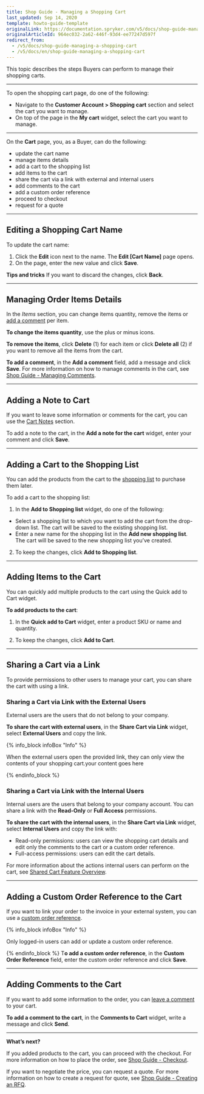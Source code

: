 ```yaml
---
title: Shop Guide - Managing a Shopping Cart
last_updated: Sep 14, 2020
template: howto-guide-template
originalLink: https://documentation.spryker.com/v5/docs/shop-guide-managing-a-shopping-cart
originalArticleId: 964ec032-2a62-446f-93d4-ee77247d597f
redirect_from:
  - /v5/docs/shop-guide-managing-a-shopping-cart
  - /v5/docs/en/shop-guide-managing-a-shopping-cart
---
```


This topic describes the steps Buyers can perform to manage their shopping carts.
***
To open the shopping cart page, do one of the following:

* Navigate to the **Customer Account > Shopping cart** section and select the cart you want to manage.
* On top of the page in the **My cart** widget, select the cart you want to manage.
***
On the **Cart** page, you, as a Buyer, can do the following:

* update the cart name
* manage items details
* add a cart to the shopping list
* add items to the cart
* share the cart via a link with external and internal users
* add comments to the cart
* add a custom order reference
* proceed to checkout
* request for a quote

***
## Editing a Shopping Cart Name

To update the cart name:

1. Click the **Edit** icon next to the name. The **Edit [Cart Name]** page opens.
2. On the page, enter the new value and click **Save**.

**Tips and tricks**
If you want to discard the changes, click **Back**.
***
## Managing Order Items Details
In the *Items* section, you can change items quantity, remove the items or [add a comment](/docs/scos/user/features/comments-feature-overview.html) per item.

**To change the items quantity**, use the plus or minus icons.

**To remove the items**, click **Delete** (1) for each item or click **Delete all** (2) if you want to remove all the items from the cart.

**To add a comment**, in the **Add a comment** field, add a message and click **Save**. For more information on how to manage comments in the cart, see [Shop Guide - Managing Comments](/docs/scos/user/shop-user-guides/shop-guide-comments/shop-guide-managing-comments.html#shop-guide---managing-comments).
***
## Adding a Note to Cart
If you want to leave some information or comments for the cart, you can use the [Cart Notes](/docs/scos/user/features/cart-feature-overview/cart-notes-overview.html) section.

To add a note to the cart, in the **Add a note for the cart** widget, enter your comment and click **Save**.
***

## Adding a Cart to the Shopping List
You can add the products from the cart to the [shopping list](/docs/scos/user/features/shopping-lists-feature-overview/multiple-and-shared-shopping-lists/multiple-and-shared-shopping-lists-overview.html) to purchase them later.

To add a cart to the shopping list:

1. In the **Add to Shopping list** widget, do one of the following:
* Select a shopping list to which you want to add the cart from the drop-down list. The cart will be saved to the existing shopping list.
* Enter a new name for the shopping list in the **Add new shopping list**. The cart will be saved to the new shopping list you’ve created.

2. To keep the changes, click **Add to Shopping list**.
***
## Adding Items to the Cart
You can quickly add multiple products to the cart using the Quick add to Cart widget.

**To add products to the cart**:

1. In the **Quick add to Cart** widget, enter a product SKU or name and quantity.

2. To keep the changes, click **Add to Cart**.
***

## Sharing a Cart via a Link
To provide permissions to other users to manage your cart, you can share the cart with using a link.


### Sharing a Cart via Link with the External Users
External users are the users that do not belong to your company. 

**To share the cart with external users**, in the **Share Cart via Link** widget, select **External Users** and copy the link.

{% info_block infoBox "Info" %}

When the external users open the provided link, they can only view the contents of your shopping cart.your content goes here

{% endinfo_block %}

### Sharing a Cart via Link with the Internal Users
Internal users are the users that belong to your company account. You can share a link with the **Read-Only** or **Full Access** permissions. 

**To share the cart with the internal users**, in the **Share Cart via Link** widget, select **Internal Users** and copy the link with:

* Read-only permissions: users can view the shopping cart details and edit only the comments to the cart or a custom order reference.
* Full-access permissions: users can edit the cart details. 

For more information about the actions internal users can perform on the cart, see [Shared Cart Feature Overview](/docs/scos/user/features/shared-carts-feature-overview.html#shared-cart-feature-overview).
***

## Adding a Custom Order Reference to the Cart
If you want to link your order to the invoice in your external system, you can use a [custom order reference](/docs/scos/user/features/order-management-feature-overview/custom-order-reference-overview.html).

{% info_block infoBox "Info" %}

Only logged-in users can add or update a custom order reference.

{% endinfo_block %}
T**o add a custom order reference**, in the **Custom Order Reference** field, enter the custom order reference and click **Save**. 
***

## Adding Comments to the Cart
If you want to add some information to the order, you can [leave a comment](/docs/scos/user/features/comments-feature-overview.html) to your cart.

**To add a comment to the cart**, in the **Comments to Cart** widget, write a message and click **Send**.
***
**What’s next?**

If you added products to the cart, you can proceed with the checkout. For more information on how to place the order, see [Shop Guide - Checkout](/docs/scos/user/shop-user-guides/shop-guide-checkout/shop-guide-checkout.html).

If you want to negotiate the price, you can request a quote. For more information on how to create a request for quote, see [Shop Guide - Creating an RFQ](/docs/scos/user/shop-user-guides/shop-guide-customer-account/shop-guide-quote-requests/shop-guide-creating-a-request-for-quote.html).

